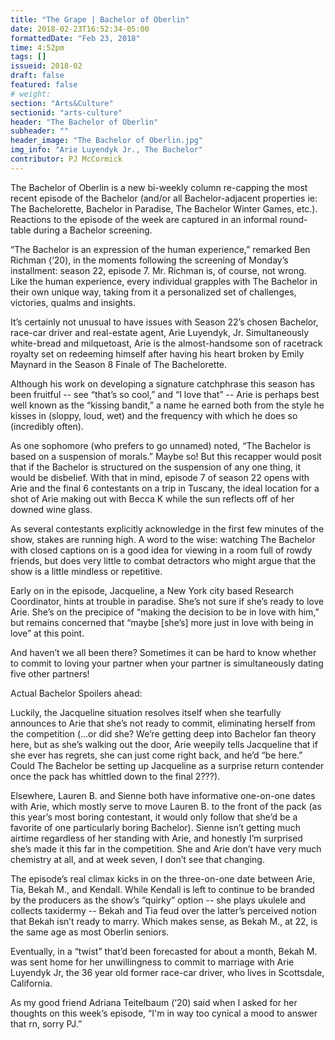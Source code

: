 ```yaml
---
title: "The Grape | Bachelor of Oberlin"
date: 2018-02-23T16:52:34-05:00
formattedDate: "Feb 23, 2018"
time: 4:52pm
tags: []
issueid: 2018-02
draft: false
featured: false
# weight:  
section: "Arts&Culture"
sectionid: "arts-culture"
header: "The Bachelor of Oberlin"
subheader: ""
header_image: "The Bachelor of Oberlin.jpg"
img_info: "Arie Luyendyk Jr., The Bachelor"
contributor: PJ McCormick
---
```

The Bachelor of Oberlin is a new bi-weekly column re-capping the most recent episode of the Bachelor (and/or all Bachelor-adjacent properties ie: The Bachelorette, Bachelor in Paradise, The Bachelor Winter Games, etc.). Reactions to the episode of the week are captured in an informal round-table during a Bachelor screening.   

“The Bachelor is an expression of the human experience,” remarked Ben Richman (‘20), in the moments following the screening of Monday’s installment: season 22, episode 7. Mr. Richman is, of course, not wrong. Like the human experience, every individual grapples with The Bachelor in their own unique way, taking from it a personalized set of challenges, victories, qualms and insights. 

It’s certainly not unusual to have issues with Season 22’s chosen Bachelor, race-car driver and real-estate agent, Arie Luyendyk, Jr. Simultaneously white-bread and milquetoast, Arie is the almost-handsome son of racetrack royalty set on redeeming himself after having his heart broken by Emily Maynard in the Season 8 Finale of The Bachelorette. 

Although his work on developing a signature catchphrase this season has been fruitful -- see “that’s so cool,” and “I love that” -- Arie is perhaps best well known as the “kissing bandit,” a name he earned both from the style he kisses in (sloppy, loud, wet) and the frequency with which he does so (incredibly often). 

As one sophomore (who prefers to go unnamed) noted, “The Bachelor is based on a suspension of morals.” Maybe so! But this recapper would posit that if the Bachelor is structured on the suspension of any one thing, it would be disbelief. With that in mind, episode 7 of season 22 opens with Arie and the final 6 contestants on a trip in Tuscany, the ideal location for a shot of Arie making out with Becca K while the sun reflects off of her downed wine glass. 

As several contestants explicitly acknowledge in the first few minutes of the show, stakes are running high. A word to the wise: watching The Bachelor with closed captions on is a good idea for viewing in a room full of rowdy friends, but does very little to combat detractors who might argue that the show is a little mindless or repetitive. 

Early on in the episode, Jacqueline, a New York city based Research Coordinator, hints at trouble in paradise. She’s not sure if she’s ready to love Arie. She’s on the precipice of “making the decision to be in love with him,” but remains concerned that “maybe [she’s] more just in love with being in love” at this point. 

And haven’t we all been there? Sometimes it can be hard to know whether to commit to loving your partner when your partner is simultaneously dating five other partners! 

Actual Bachelor Spoilers ahead: 

Luckily, the Jacqueline situation resolves itself when she tearfully announces to Arie that she’s not ready to commit, eliminating herself from the competition (...or did she? We’re getting deep into Bachelor fan theory here, but as she’s walking out the door, Arie weepily tells Jacqueline that if she ever has regrets, she can just come right back, and he’d “be here.” Could The Bachelor be setting up Jacqueline as a surprise return contender once the pack has whittled down to the final 2???). 

Elsewhere, Lauren B. and Sienne both have informative one-on-one dates with Arie, which mostly serve to move Lauren B. to the front of the pack (as this year’s most boring contestant, it would only follow that she’d be a favorite of one particularly boring Bachelor). Sienne isn’t getting much airtime regardless of her standing with Arie, and honestly I’m surprised she’s made it this far in the competition. She and Arie don’t have very much chemistry at all, and at week seven, I don’t see that changing. 

The episode’s real climax kicks in on the three-on-one date between Arie, Tia, Bekah M., and Kendall. While Kendall is left to continue to be branded by the producers as the show’s “quirky” option -- she plays ukulele and collects taxidermy -- Bekah and Tia feud over the latter’s perceived notion that Bekah isn’t ready to marry. Which makes sense, as Bekah M., at 22,  is the same age as most Oberlin seniors. 

Eventually, in a “twist” that’d been forecasted for about a month, Bekah M. was sent home for her unwillingness to commit to marriage with Arie Luyendyk Jr, the 36 year old former race-car driver, who lives in Scottsdale, California. 

As my good friend Adriana Teitelbaum (‘20) said when I asked for her thoughts on this week’s episode, “I'm in way too cynical a mood to answer that rn, sorry PJ.” 

